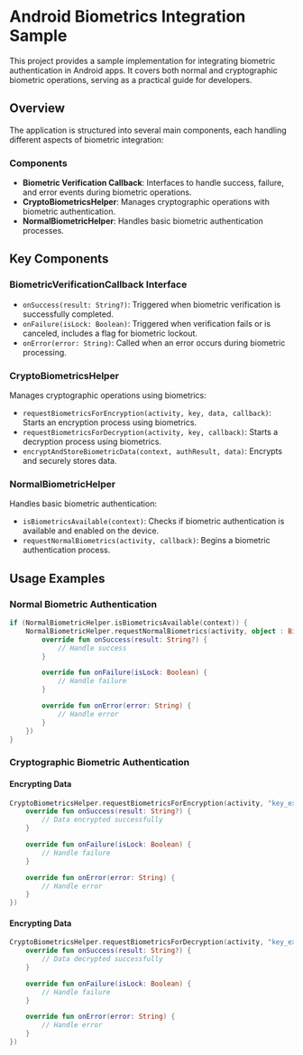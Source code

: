 # Android Biometrics Integration Sample

This project provides a sample implementation for integrating biometric authentication in Android apps. It covers both normal and cryptographic biometric operations, serving as a practical guide for developers.

## Overview

The application is structured into several main components, each handling different aspects of biometric integration:

### Components

- **Biometric Verification Callback**: Interfaces to handle success, failure, and error events during biometric operations.
- **CryptoBiometricsHelper**: Manages cryptographic operations with biometric authentication.
- **NormalBiometricHelper**: Handles basic biometric authentication processes.

## Key Components

### BiometricVerificationCallback Interface

- `onSuccess(result: String?)`: Triggered when biometric verification is successfully completed.
- `onFailure(isLock: Boolean)`: Triggered when verification fails or is canceled, includes a flag for biometric lockout.
- `onError(error: String)`: Called when an error occurs during biometric processing.

### CryptoBiometricsHelper

Manages cryptographic operations using biometrics:

- `requestBiometricsForEncryption(activity, key, data, callback)`: Starts an encryption process using biometrics.
- `requestBiometricsForDecryption(activity, key, callback)`: Starts a decryption process using biometrics.
- `encryptAndStoreBiometricData(context, authResult, data)`: Encrypts and securely stores data.

### NormalBiometricHelper

Handles basic biometric authentication:

- `isBiometricsAvailable(context)`: Checks if biometric authentication is available and enabled on the device.
- `requestNormalBiometrics(activity, callback)`: Begins a biometric authentication process.

## Usage Examples

### Normal Biometric Authentication

```kotlin
if (NormalBiometricHelper.isBiometricsAvailable(context)) {
    NormalBiometricHelper.requestNormalBiometrics(activity, object : BiometricVerificationCallback {
        override fun onSuccess(result: String?) {
            // Handle success
        }

        override fun onFailure(isLock: Boolean) {
            // Handle failure
        }

        override fun onError(error: String) {
            // Handle error
        }
    })
}
```

### Cryptographic Biometric Authentication

#### Encrypting Data

```kotlin
CryptoBiometricsHelper.requestBiometricsForEncryption(activity, "key_example", "data_to_encrypt", object : BiometricVerificationCallback {
    override fun onSuccess(result: String?) {
        // Data encrypted successfully
    }

    override fun onFailure(isLock: Boolean) {
        // Handle failure
    }

    override fun onError(error: String) {
        // Handle error
    }
})
```

#### Encrypting Data

```kotlin
CryptoBiometricsHelper.requestBiometricsForDecryption(activity, "key_example", object : BiometricVerificationCallback {
    override fun onSuccess(result: String?) {
        // Data decrypted successfully
    }

    override fun onFailure(isLock: Boolean) {
        // Handle failure
    }

    override fun onError(error: String) {
        // Handle error
    }
})
```
